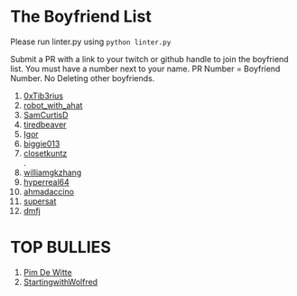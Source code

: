 # The Boyfriend List

Please run linter.py using `python linter.py`

Submit a PR with a link to your twitch or github handle to join the boyfriend list. You must have a number next to your name. PR Number = Boyfriend Number. No Deleting other boyfriends. 

<ol>
  <li><a href="https://x.com/0xTib3rius">0xTib3rius</a></li>
  <li><a href="https://twitch.tv/robot_with_ahat">robot_with_ahat</a></li>
  <li><a href="https://twitch.tv/SamCurtisD">SamCurtisD</a></li>
  <li><a href="https://twitch.tv/tiredbeaver">tiredbeaver</a></li>
  <li><a href="https://github.com/igorbrigadir">Igor</a></li>
  <li><a href="https://twitch.tv/biggie013">biggie013</a></li>
  <li><a href="https://github.com/yeastinfectedtwatz">closetkuntz</a></li>.
  <li><a href="https://github.com/williamgkzhang">williamgkzhang</a></li>
  <li><a href="https://github.com/hyperreal64">hyperreal64</a></li>
  <li><a href="https://docs.google.com/presentation/d/10qTrvAhfkgoVn4c8IchPzbp9U-flCfOC3CMNXv31SuM/edit?usp=sharing">ahmadaccino</a></li>
  <li><a href="https://github.com/supersat">supersat</a></li>
  <li><a href="https://github.com/dmfj">dmfj</a></li>
</ol>

# TOP BULLIES 

<ol>
  <li><a href="https://github.com/endingwithali/boyfriendlist/pull/8">Pim De Witte</a></li>
  <li><a href="https://github.com/endingwithali/boyfriendlist/pull/11">StartingwithWolfred</a></li>
</ol>
